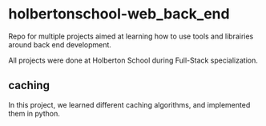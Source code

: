 #  holbertonschool-web_back_end
Repo for multiple projects aimed at learning how to use tools and librairies around back end development.

All projects were done at Holberton School during Full-Stack specialization.

## caching
In this project, we learned different caching algorithms, and implemented them in python.